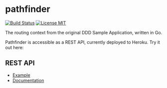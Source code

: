 pathfinder 
==========

[![Build Status](https://travis-ci.org/marcusolsson/pathfinder.svg?branch=master)](https://travis-ci.org/marcusolsson/pathfinder)
[![License MIT](https://img.shields.io/badge/license-MIT-lightgrey.svg?style=flat)](LICENSE)

The routing context from the original DDD Sample Application, written in Go.

Pathfinder is accessible as a REST API, currently deployed to Heroku. Try it out here:

## REST API

- [Example](http://pathfinder.marcusoncode.se/paths?from=SESTO&to=CNHKG)
- [Documentation](http://pathfinder.marcusoncode.se/docs/)
